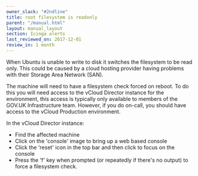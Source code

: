 ```yaml
---
owner_slack: "#2ndline"
title: root filesystem is readonly
parent: "/manual.html"
layout: manual_layout
section: Icinga alerts
last_reviewed_on: 2017-12-01
review_in: 1 month
---
```


When Ubuntu is unable to write to disk it switches the filesystem to be
read only. This could be caused by a cloud hosting provider having
problems with their Storage Area Network (SAN).

The machine will need to have a filesystem check forced on reboot. To do
this you will need access to the vCloud Director instance for the
environment, this access is typically only available to members
of the GOV.UK Infrastructure team. However, if you do on-call, you should have access
to the vCloud Production environment.

In the vCloud Director instance:

- Find the affected machine
- Click on the 'console' image to bring up a web based console
- Click the 'reset' icon in the top bar and then click to focus on the
  console
- Press the 'f' key when prompted (or repeatedly if there's no output)
  to force a filesystem check.
